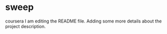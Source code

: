 # sweep
coursera
I am editing the README file. Adding some more details about the project description.

